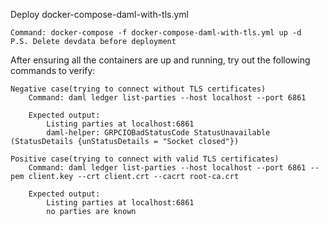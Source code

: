 Deploy docker-compose-daml-with-tls.yml

    Command: docker-compose -f docker-compose-daml-with-tls.yml up -d
    P.S. Delete devdata before deployment

After ensuring all the containers are up and running, try out the following commands to verify:

    Negative case(trying to connect without TLS certificates)
        Command: daml ledger list-parties --host localhost --port 6861 

        Expected output:
            Listing parties at localhost:6861
            daml-helper: GRPCIOBadStatusCode StatusUnavailable (StatusDetails {unStatusDetails = "Socket closed"})

    Positive case(trying to connect with valid TLS certificates)
        Command: daml ledger list-parties --host localhost --port 6861 --pem client.key --crt client.crt --cacrt root-ca.crt 

        Expected output:
            Listing parties at localhost:6861
            no parties are known